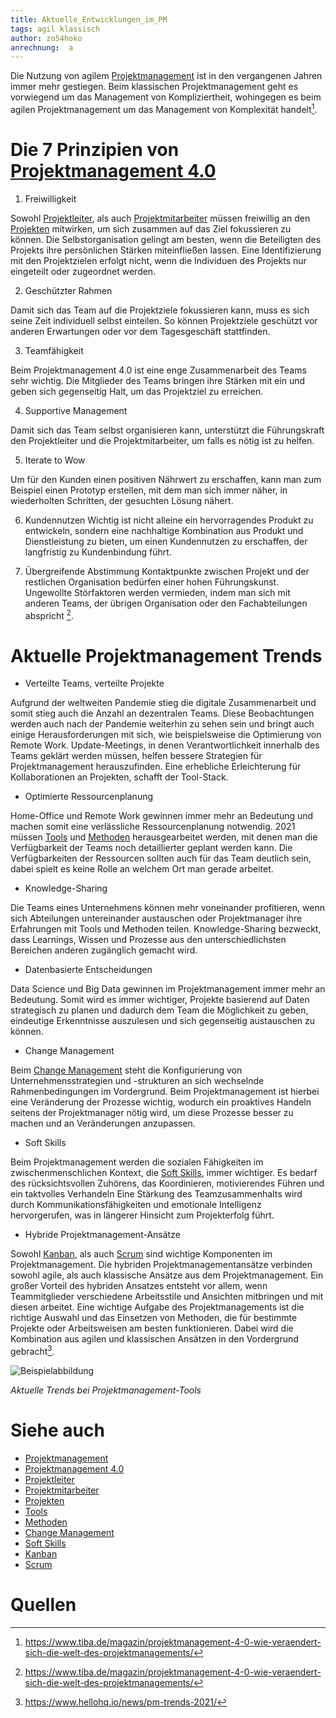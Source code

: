 ```yaml
---
title: Aktuelle_Entwicklungen_im_PM
tags: agil klassisch
author: zo54hoko
anrechnung:  a
---
```



Die Nutzung von agilem [Projektmanagement](https://github.com/ig27oqaf/ManagingProjectsSuccessfully.github.io/blob/main/kb/Projektmanagement.md) ist in den vergangenen Jahren immer mehr gestiegen. Beim klassischen Projektmanagement geht es vorwiegend um das Management von Kompliziertheit, wohingegen es beim agilen Projektmanagement um das Management von Komplexität handelt[^1]. 



# Die 7 Prinzipien von [Projektmanagement 4.0](https://github.com/zo54hoko/ManagingProjectsSuccessfully.github.io/blob/main/kb/Projektmanagement_4_0.md)

1. Freiwilligkeit

Sowohl [Projektleiter](https://github.com/ig27oqaf/ManagingProjectsSuccessfully.github.io/blob/main/kb/Projektleiter.md), als auch [Projektmitarbeiter](https://github.com/ig27oqaf/ManagingProjectsSuccessfully.github.io/blob/main/kb/Projektmitarbeiter.md) müssen freiwillig an den [Projekten](https://github.com/ig27oqaf/ManagingProjectsSuccessfully.github.io/blob/main/kb/Projekt.md) mitwirken, um sich zusammen auf das Ziel fokussieren  zu können. Die Selbstorganisation gelingt am besten, wenn die Beteiligten des Projekts ihre persönlichen Stärken miteinfließen lassen. Eine Identifizierung mit den Projektzielen erfolgt nicht, wenn die Individuen des Projekts nur eingeteilt oder zugeordnet werden.

2. Geschützter Rahmen

Damit sich das Team auf die Projektziele fokussieren kann, muss es sich seine Zeit individuell selbst einteilen. So können Projektziele geschützt vor anderen Erwartungen oder vor dem Tagesgeschäft stattfinden.

3. Teamfähigkeit

Beim Projektmanagement 4.0 ist eine enge Zusammenarbeit des Teams sehr wichtig. Die Mitglieder des Teams bringen ihre Stärken mit ein und geben sich gegenseitig Halt, um das Projektziel zu erreichen. 

4. Supportive Management

Damit sich das Team selbst organisieren kann, unterstützt die Führungskraft den Projektleiter und die Projektmitarbeiter, um falls es nötig ist zu helfen. 

5. Iterate to Wow

Um für den Kunden einen positiven Nährwert zu erschaffen, kann man zum Beispiel einen Prototyp erstellen, mit dem man sich immer näher, in wiederholten Schritten, der gesuchten Lösung nähert. 

6. Kundennutzen
Wichtig ist nicht alleine ein hervorragendes Produkt zu entwickeln, sondern eine nachhaltige Kombination aus Produkt und Dienstleistung zu bieten, um einen Kundennutzen zu erschaffen, der langfristig zu Kundenbindung führt.

7. Übergreifende Abstimmung
Kontaktpunkte zwischen Projekt und der restlichen Organisation bedürfen einer hohen Führungskunst. Ungewollte Störfaktoren werden vermieden, indem man sich mit anderen Teams, der übrigen Organisation oder den Fachabteilungen abspricht [^2].



# Aktuelle Projektmanagement Trends

* Verteilte Teams, verteilte Projekte

Aufgrund der weltweiten Pandemie stieg die digitale Zusammenarbeit und somit stieg auch die Anzahl an dezentralen Teams. Diese Beobachtungen werden auch nach der Pandemie weiterhin zu sehen sein und bringt auch einige Herausforderungen mit sich, wie beispielsweise die Optimierung von Remote Work.
Update-Meetings, in denen Verantwortlichkeit innerhalb des Teams geklärt werden müssen, helfen bessere Strategien für Projektmanagement herauszufinden.
Eine erhebliche Erleichterung für Kollaborationen an Projekten, schafft der Tool-Stack.


* Optimierte Ressourcenplanung 

Home-Office und Remote Work gewinnen immer mehr an Bedeutung und machen somit eine verlässliche Ressourcenplanung notwendig.
2021 müssen [Tools](https://github.com/ig27oqaf/ManagingProjectsSuccessfully.github.io/blob/main/kb/Uebersicht_PM_Tools.md) und [Methoden](https://github.com/ig27oqaf/ManagingProjectsSuccessfully.github.io/blob/main/kb/Methoden.md) herausgearbeitet werden, mit denen man die Verfügbarkeit der Teams noch detaillierter geplant werden kann.
Die Verfügbarkeiten der Ressourcen sollten auch für das Team deutlich sein, dabei spielt es keine Rolle an welchem Ort man gerade arbeitet. 

* Knowledge-Sharing

Die Teams eines Unternehmens können mehr voneinander profitieren, wenn sich Abteilungen untereinander austauschen oder Projektmanager ihre Erfahrungen mit Tools und Methoden teilen. Knowledge-Sharing bezweckt, dass Learnings, Wissen und Prozesse aus den unterschiedlichsten Bereichen anderen zugänglich gemacht wird.


* Datenbasierte Entscheidungen

Data Science und Big Data gewinnen im Projektmanagement immer mehr an Bedeutung. Somit wird es immer wichtiger, Projekte basierend auf Daten strategisch zu planen und dadurch dem Team die Möglichkeit zu geben, eindeutige Erkenntnisse auszulesen und sich gegenseitig austauschen zu können.


* Change Management

Beim [Change Management](https://github.com/ig27oqaf/ManagingProjectsSuccessfully.github.io/blob/main/kb/Change_Projekte.md) steht die Konfigurierung von Unternehmensstrategien und -strukturen an sich wechselnde Rahmenbedingungen im Vordergrund.
Beim Projektmanagement ist hierbei eine Veränderung der Prozesse wichtig, wodurch ein proaktives Handeln seitens der Projektmanager nötig wird, um diese Prozesse besser zu machen und an Veränderungen anzupassen.


* Soft Skills

Beim Projektmanagement werden die sozialen Fähigkeiten im zwischenmenschlichen Kontext, die [Soft Skills](https://github.com/ig27oqaf/ManagingProjectsSuccessfully.github.io/blob/main/kb/Softskills_im_Projektmanagement.md), immer wichtiger. Es bedarf des rücksichtsvollen Zuhörens, das Koordinieren, motivierendes Führen und ein taktvolles Verhandeln 
Eine Stärkung des Teamzusammenhalts wird durch Kommunikationsfähigkeiten und emotionale Intelligenz hervorgerufen, was in längerer Hinsicht zum Projekterfolg führt.


* Hybride Projektmanagement-Ansätze 

Sowohl [Kanban](https://github.com/ig27oqaf/ManagingProjectsSuccessfully.github.io/blob/main/kb/Kanban.md), als auch [Scrum](https://github.com/ig27oqaf/ManagingProjectsSuccessfully.github.io/blob/main/kb/SCRUM.md) sind wichtige Komponenten im Projektmanagement. Die hybriden Projektmanagementansätze verbinden sowohl agile, als auch klassische Ansätze aus dem Projektmanagement. Ein großer Vorteil des hybriden Ansatzes entsteht vor allem, wenn Teammitglieder verschiedene Arbeitsstile und Ansichten mitbringen und mit diesen arbeitet.
Eine wichtige Aufgabe des Projektmanagements ist die richtige Auswahl und das Einsetzen von Methoden, die für bestimmte Projekte oder Arbeitsweisen am besten funktionieren. Dabei wird die Kombination aus agilen und klassischen Ansätzen in den Vordergrund gebracht[^3].










![Beispielabbildung](https://office-roxx.de/wp-content/uploads/2019/01/20180921.png)

*Aktuelle Trends bei Projektmanagement-Tools*




# Siehe auch

* [Projektmanagement](https://github.com/ig27oqaf/ManagingProjectsSuccessfully.github.io/blob/main/kb/Projektmanagement.md)
* [Projektmanagement 4.0](https://github.com/zo54hoko/ManagingProjectsSuccessfully.github.io/blob/main/kb/Projektmanagement_4_0.md)
* [Projektleiter](https://github.com/ig27oqaf/ManagingProjectsSuccessfully.github.io/blob/main/kb/Projektleiter.md)
* [Projektmitarbeiter](https://github.com/ig27oqaf/ManagingProjectsSuccessfully.github.io/blob/main/kb/Projektmitarbeiter.md)
* [Projekten](https://github.com/ig27oqaf/ManagingProjectsSuccessfully.github.io/blob/main/kb/Projekt.md)
* [Tools](https://github.com/ig27oqaf/ManagingProjectsSuccessfully.github.io/blob/main/kb/Uebersicht_PM_Tools.md)
* [Methoden](https://github.com/ig27oqaf/ManagingProjectsSuccessfully.github.io/blob/main/kb/Methoden.md)
* [Change Management](https://github.com/ig27oqaf/ManagingProjectsSuccessfully.github.io/blob/main/kb/Change_Projekte.md)
* [Soft Skills](https://github.com/ig27oqaf/ManagingProjectsSuccessfully.github.io/blob/main/kb/Softskills_im_Projektmanagement.md)
* [Kanban](https://github.com/ig27oqaf/ManagingProjectsSuccessfully.github.io/blob/main/kb/Kanban.md)
* [Scrum](https://github.com/ig27oqaf/ManagingProjectsSuccessfully.github.io/blob/main/kb/SCRUM.md)

# Quellen

[^1]: https://www.tiba.de/magazin/projektmanagement-4-0-wie-veraendert-sich-die-welt-des-projektmanagements/
[^2]: https://www.tiba.de/magazin/projektmanagement-4-0-wie-veraendert-sich-die-welt-des-projektmanagements/
[^3]: https://www.hellohq.io/news/pm-trends-2021/
